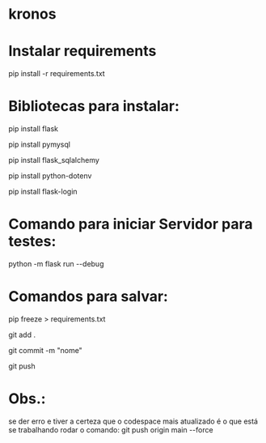# kronos

# Instalar requirements

pip install -r requirements.txt

# Bibliotecas para instalar:

pip install flask

pip install pymysql

pip install flask_sqlalchemy

pip install python-dotenv

pip install flask-login



# Comando para iniciar Servidor para testes:

python -m flask run --debug

# Comandos para salvar:

pip freeze > requirements.txt

git add .

git commit -m "nome"

git push



# Obs.: 
se der erro e tiver a certeza que o codespace mais atualizado é o que está se trabalhando rodar o comando:
git push origin main --force
